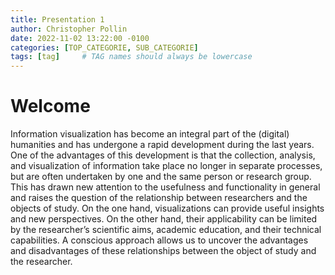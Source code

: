 ```yaml
---
title: Presentation 1
author: Christopher Pollin
date: 2022-11-02 13:22:00 -0100
categories: [TOP_CATEGORIE, SUB_CATEGORIE]
tags: [tag]     # TAG names should always be lowercase
---
```


# Welcome

Information visualization has become an integral part of the (digital) humanities and has undergone a rapid development during the last years. One of the advantages of this development is that the collection, analysis, and visualization of information take place no longer in separate processes, but are often undertaken by one and the same person or research group. This has drawn new attention to the usefulness and functionality in general and raises the question of the relationship between researchers and the objects of study. On the one hand, visualizations can provide useful insights and new perspectives. On the other hand, their applicability can be limited by the researcher’s scientific aims, academic education, and their technical capabilities. A conscious approach allows us to uncover the advantages and disadvantages of these relationships between the object of study and the researcher.
